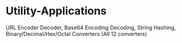 # Utility-Applications
URL Encoder Decoder, Base64 Encoding Decoding, String Hashing, Binary/Decimal/Hex/Octal Converters (All 12 converters)
